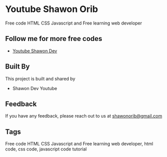 
# Youtube Shawon Orib

Free code HTML CSS Javascript and Free learning web developer 

## Follow me for more free codes

 - [Youtube Shawon Dev](https://www.youtube.com/@rakibulshawonorib)


## Built By

This project is built and shared by

- Shawon Dev Youtube


## Feedback

If you have any feedback, please reach out to us at shawonorib@gmail.com


## Tags

Free code HTML CSS Javascript and Free learning web developer, html code, css code, javascript code tutorial

